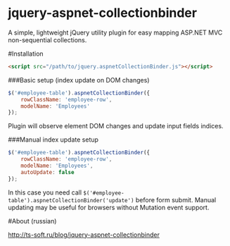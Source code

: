 jquery-aspnet-collectionbinder
==============================

A simple, lightweight jQuery utility plugin for easy mapping ASP.NET MVC non-sequential collections.

#Installation

```html
<script src="/path/to/jquery.aspnetCollectionBinder.js"></script>
```
###Basic setup (index update on DOM changes)

```javascript
$('#employee-table').aspnetCollectionBinder({
    rowClassName: 'employee-row',
    modelName: 'Employees'
});
```

Plugin will observe element DOM changes and update input fields indices.

###Manual index update setup


```javascript
$('#employee-table').aspnetCollectionBinder({
    rowClassName: 'employee-row',
    modelName: 'Employees',
    autoUpdate: false
});
```

In this case you need call ```$('#employee-table').aspnetCollectionBinder('update')``` before form submit.
Manual updating may be useful for browsers without Mutation event support.

#About (russian)

http://ts-soft.ru/blog/jquery-aspnet-collectionbinder






